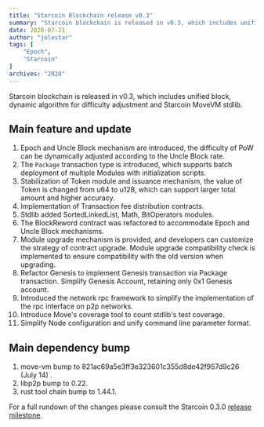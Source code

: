 ```yaml
---
title: "Starcoin Blockchain release v0.3"
summary: "Starcoin blockchain is released in v0.3, which includes unified block, dynamic algorithm for difficulty adjustment and Starcoin MoveVM stdlib."
date: 2020-07-21
author: "jolestar"
tags: [
    "Epoch",
    "Starcoin"
]
archives: "2020"
---
```


Starcoin blockchain is released in v0.3, which includes unified block, dynamic algorithm for difficulty adjustment and Starcoin MoveVM stdlib.

## Main feature and update

1. Epoch and Uncle Block mechanism are introduced, the difficulty of PoW can be dynamically adjusted according to the Uncle Block rate.
2. The `Package` transaction type is introduced, which supports batch deployment of multiple Modules with initialization scripts.
3. Stabilization of Token module and issuance mechanism, the value of Token is changed from u64 to u128, which can support larger total amount and higher accuracy.
4. Implementation of Transaction fee distribution contracts.
5. Stdlib added SortedLinkedList, Math, BitOperators modules.
6. The BlockReword contract was refactored to accommodate Epoch and Uncle Block mechanisms.
7. Module upgrade mechanism is provided, and developers can customize the strategy of contract upgrade. Module upgrade compatibility check is implemented to ensure compatibility with the old version when upgrading.
8. Refactor Genesis to implement Genesis transaction via Package transaction. Simplify Genesis Account, retaining only 0x1 Genesis account.
9. Introduced the network rpc framework to simplify the implementation of the rpc interface on p2p networks.
10. Introduce Move's coverage tool to count stdlib's test coverage.
11. Simplify Node configuration and unify command line parameter format.

## Main dependency bump

1. move-vm bump to 821ac69a5e3ff3e323601c355d8de42f957d9c26 (July 14) .
2. libp2p bump to 0.22.
3. rust tool chain bump to 1.44.1.

For a full rundown of the changes please consult the Starcoin 0.3.0 [release milestone](https://github.com/starcoinorg/starcoin/milestone/8).
